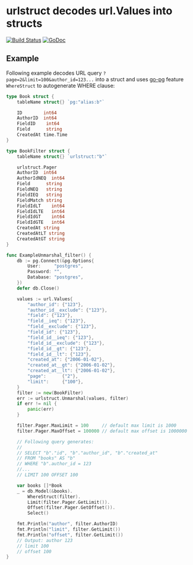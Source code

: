 # urlstruct decodes url.Values into structs

[![Build Status](https://travis-ci.org/go-pg/urlstruct.svg?branch=master)](https://travis-ci.org/go-pg/urlstruct)
[![GoDoc](https://godoc.org/github.com/go-pg/urlstruct?status.svg)](https://godoc.org/github.com/go-pg/urlstruct)

## Example

Following example decodes URL query `?page=2&limit=100&author_id=123...` into a struct and uses [go-pg](https://github.com/go-pg/pg) feature `WhereStruct` to autogenerate WHERE clause:

```go
type Book struct {
	tableName struct{} `pg:"alias:b"`

	ID        int64
	AuthorID  int64
	FieldID    int64
	Field      string
	CreatedAt time.Time
}

type BookFilter struct {
	tableName struct{} `urlstruct:"b"`

	urlstruct.Pager
	AuthorID  int64
	AuthorIdNEQ  int64
	Field      string
	FieldNEQ   string
	FieldIEQ   string
	FieldMatch string
	FieldIdLT    int64
	FieldIdLTE   int64
	FieldIdGT    int64
	FieldIdGTE   int64
	CreatedAt string
	CreatedAtLT string
	CreatedAtGT string
}

func ExampleUnmarshal_filter() {
	db := pg.Connect(&pg.Options{
		User:     "postgres",
		Password: "",
		Database: "postgres",
	})
	defer db.Close()

	values := url.Values{
		"author_id": {"123"},
		"author_id__exclude": {"123"},
		"field": {"123"},
		"field__ieq": {"123"},
		"field__exclude": {"123"},
		"field_id": {"123"},
		"field_id__ieq": {"123"},
		"field_id__exclude": {"123"},
		"field_id__gt": {"123"},
		"field_id__lt": {"123"},
		"created_at": {"2006-01-02"},
		"created_at__gt": {"2006-01-02"},
		"created_at__lt": {"2006-01-02"},
		"page":      {"2"},
		"limit":     {"100"},
	}
	filter := new(BookFilter)
	err := urlstruct.Unmarshal(values, filter)
	if err != nil {
		panic(err)
	}

	filter.Pager.MaxLimit = 100     // default max limit is 1000
	filter.Pager.MaxOffset = 100000 // default max offset is 1000000

	// Following query generates:
	//
	// SELECT "b"."id", "b"."author_id", "b"."created_at"
	// FROM "books" AS "b"
	// WHERE "b".author_id = 123
	//...
	// LIMIT 100 OFFSET 100

	var books []*Book
	_ = db.Model(&books).
		WhereStruct(filter).
		Limit(filter.Pager.GetLimit()).
		Offset(filter.Pager.GetOffset()).
		Select()

	fmt.Println("author", filter.AuthorID)
	fmt.Println("limit", filter.GetLimit())
	fmt.Println("offset", filter.GetLimit())
	// Output: author 123
	// limit 100
	// offset 100
}
```

